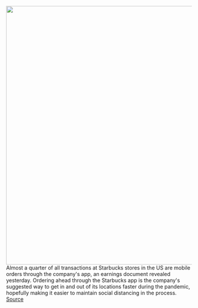 <img src='https://cdn.vox-cdn.com/thumbor/VAkim2EiaKiIq4pUi295wH99Ces=/0x0:1100x729/1200x800/filters:focal(341x230:517x406)/cdn.vox-cdn.com/uploads/chorus_image/image/67717391/STARBUCKS.0.jpeg' width='700px' /><br/>
Almost a quarter of all transactions at Starbucks stores in the US are mobile orders through the company's app, an earnings document revealed yesterday. Ordering ahead through the Starbucks app is the company's suggested way to get in and out of its locations faster during the pandemic, hopefully making it easier to maintain social distancing in the process.
<a href='https://www.theverge.com/2020/10/30/21540908/starbucks-app-q4-earnings-mobile-payments'> Source <a/>